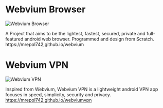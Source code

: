 # Webvium Browser
<img src="https://mrepol742.github.io/images/webvium22.png" alt="Webvium Browser">

A Project that aims to be the lightest, fastest, secured, private and full-featured android web browser. Programmed and design from Scratch.
https://mrepol742,github.io/webvium

# Webvium VPN
<img src="https://mrepol742.github.io/images/webviumvpn.png" alt="Webvium VPN">

 Inspired from Webvium, Webvium VPN is a lightweight android VPN app focuses in speed, simplicity, security and privacy.
https://mrepol742.github.io/webviumvpn
